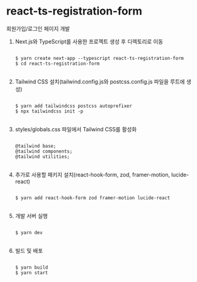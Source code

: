 # react-ts-registration-form
  회원가입/로그인 페이지 개발

1. Next.js와 TypeScript를 사용한 프로젝트 생성 후 디렉토리로 이동
   <pre>
   <code>
   $ yarn create next-app --typescript react-ts-registration-form
   $ cd react-ts-registration-form
   </code>
   </pre>

2. Tailwind CSS 설치(tailwind.config.js와 postcss.config.js 파일을 루트에 생성)
   <pre>
   <code>
   $ yarn add tailwindcss postcss autoprefixer
   $ npx tailwindcss init -p
   </code>
   </pre>
   
3. styles/globals.css 파일에서 Tailwind CSS를 활성화
   <pre>
   <code>
   @tailwind base;
   @tailwind components;
   @tailwind utilities;
   </code>
   </pre>
   
4. 추가로 사용할 패키지 설치(react-hook-form, zod, framer-motion, lucide-react)
   <pre>
   <code>
   $ yarn add react-hook-form zod framer-motion lucide-react
   </code>
   </pre>

5. 개발 서버 실행
   <pre>
   <code>
   $ yarn dev
   </code>
   </pre>

6. 빌드 및 배포
   <pre>
   <code>
   $ yarn build
   $ yarn start
   </code>
   </pre>